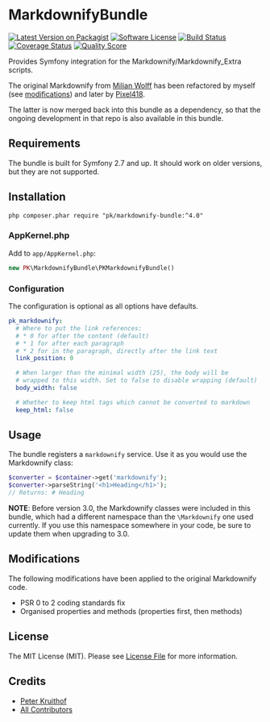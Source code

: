 MarkdownifyBundle
=================

[![Latest Version on Packagist][ico-version]][link-packagist]
[![Software License][ico-license]](LICENSE.md)
[![Build Status][ico-travis]][link-travis]
[![Coverage Status][ico-scrutinizer]][link-scrutinizer]
[![Quality Score][ico-code-quality]][link-code-quality]

Provides Symfony integration for the Markdownify/Markdownify_Extra scripts.

The original Markdownify from [Milian Wolff](http://milianw.de/projects/markdownify/)
has been refactored by myself (see [modifications](#modifications))
and later by [Pixel418](https://github.com/Pixel418/Markdownify).

The latter is now merged back into this bundle as a dependency, so that the
ongoing development in that repo is also available in this bundle.

## Requirements
The bundle is built for Symfony 2.7 and up. It should work on older versions,
but they are not supported.

## Installation

```
php composer.phar require "pk/markdownify-bundle:^4.0"
```

### AppKernel.php

Add to `app/AppKernel.php`:
```php
new PK\MarkdownifyBundle\PKMarkdownifyBundle()
```

### Configuration

The configuration is optional as all options have defaults.

```yaml
pk_markdownify:
  # Where to put the link references:
  # * 0 for after the content (default)
  # * 1 for after each paragraph
  # * 2 for in the paragraph, directly after the link text
  link_position: 0

  # When larger than the minimal width (25), the body will be
  # wrapped to this width. Set to false to disable wrapping (default)
  body_width: false

  # Whether to keep html tags which cannot be converted to markdown
  keep_html: false
```

## Usage
The bundle registers a `markdownify` service. Use it as you would use the Markdownify class:

```php
$converter = $container->get('markdownify');
$converter->parseString('<h1>Heading</h1>');
// Returns: # Heading
```

**NOTE**: Before version 3.0, the Markdownify classes were included in this bundle,
which had a different namespace than the `\Markdownify` one used currently. If you use
this namespace somewhere in your code, be sure to update them when upgrading to 3.0.


## Modifications
The following modifications have been applied to the original Markdownify code.

* PSR 0 to 2 coding standards fix
* Organised properties and methods (properties first, then methods)


## License

The MIT License (MIT). Please see [License File](LICENSE.md) for more information.


## Credits

- [Peter Kruithof][link-pkruithof]
- [All Contributors][link-contributors]


[ico-version]: https://img.shields.io/packagist/v/pkruithof/markdownify-bundle.svg?style=flat-square
[ico-license]: https://img.shields.io/badge/license-MIT-brightgreen.svg?style=flat-square
[ico-travis]: https://img.shields.io/travis/pkruithof/markdownify-bundle/master.svg?style=flat-square
[ico-scrutinizer]: https://img.shields.io/scrutinizer/coverage/g/pkruithof/markdownify-bundle.svg?style=flat-square
[ico-code-quality]: https://img.shields.io/scrutinizer/g/pkruithof/markdownify-bundle.svg?style=flat-square
[ico-downloads]: https://img.shields.io/packagist/dt/pkruithof/markdownify-bundle.svg?style=flat-square

[link-packagist]: https://packagist.org/packages/pkruithof/markdownify-bundle
[link-travis]: https://travis-ci.org/pkruithof/markdownify-bundle
[link-scrutinizer]: https://scrutinizer-ci.com/g/pkruithof/markdownify-bundle/code-structure
[link-code-quality]: https://scrutinizer-ci.com/g/pkruithof/markdownify-bundle
[link-downloads]: https://packagist.org/packages/pkruithof/markdownify-bundle
[link-pkruithof]: https://github.com/pkruithof
[link-contributors]: ../../contributors
